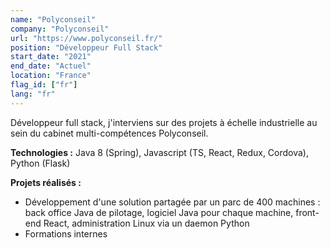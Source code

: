 ```yaml
---
name: "Polyconseil"
company: "Polyconseil"
url: "https://www.polyconseil.fr/"
position: "Développeur Full Stack"
start_date: "2021"
end_date: "Actuel"
location: "France"
flag_id: ["fr"]
lang: "fr"
---
```


Développeur full stack, j'interviens sur des projets à échelle industrielle au sein du cabinet multi-compétences Polyconseil.

__**Technologies :**__
Java 8 (Spring), Javascript (TS, React, Redux, Cordova), Python (Flask)

__**Projets réalisés :**__
* Développement d'une solution partagée par un parc de 400 machines : back office Java de pilotage, logiciel Java pour chaque machine, front-end React, administration Linux via un daemon Python
* Formations internes